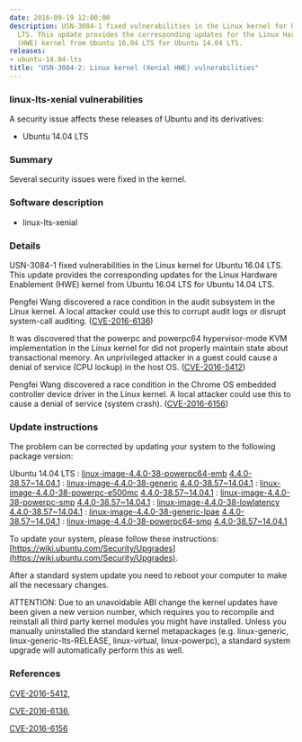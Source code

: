 ```yaml
---
date: 2016-09-19 12:00:00
description: USN-3084-1 fixed vulnerabilities in the Linux kernel for Ubuntu 16.04
  LTS. This update provides the corresponding updates for the Linux Hardware Enablement
  (HWE) kernel from Ubuntu 16.04 LTS for Ubuntu 14.04 LTS.
releases:
- ubuntu-14.04-lts
title: "USN-3084-2: Linux kernel (Xenial HWE) vulnerabilities"
---
```


### linux-lts-xenial vulnerabilities

A security issue affects these releases of Ubuntu and its derivatives:

* Ubuntu 14.04 LTS

### Summary

Several security issues were fixed in the kernel. 

### Software description

* linux-lts-xenial 

### Details

USN-3084-1 fixed vulnerabilities in the Linux kernel for Ubuntu 16.04 LTS. This update provides the corresponding updates for the Linux Hardware Enablement (HWE) kernel from Ubuntu 16.04 LTS for Ubuntu 14.04 LTS.

Pengfei Wang discovered a race condition in the audit subsystem in the Linux kernel. A local attacker could use this to corrupt audit logs or disrupt system-call auditing. ([CVE-2016-6136](http://people.ubuntu.com/~ubuntu-security/cve/CVE-2016-6136))

It was discovered that the powerpc and powerpc64 hypervisor-mode KVM implementation in the Linux kernel for did not properly maintain state about transactional memory. An unprivileged attacker in a guest could cause a denial of service (CPU lockup) in the host OS. ([CVE-2016-5412](http://people.ubuntu.com/~ubuntu-security/cve/CVE-2016-5412))

Pengfei Wang discovered a race condition in the Chrome OS embedded controller device driver in the Linux kernel. A local attacker could use this to cause a denial of service (system crash). ([CVE-2016-6156](http://people.ubuntu.com/~ubuntu-security/cve/CVE-2016-6156)) 

### Update instructions

The problem can be corrected by updating your system to the following package version:

Ubuntu 14.04 LTS
 : [linux-image-4.4.0-38-powerpc64-emb](https://launchpad.net/ubuntu/+source/linux-lts-xenial) <span> [4.4.0-38.57~14.04.1](https://launchpad.net/ubuntu/+source/linux-lts-xenial/4.4.0-38.57~14.04.1) </span> 
 : [linux-image-4.4.0-38-generic](https://launchpad.net/ubuntu/+source/linux-lts-xenial) <span> [4.4.0-38.57~14.04.1](https://launchpad.net/ubuntu/+source/linux-lts-xenial/4.4.0-38.57~14.04.1) </span> 
 : [linux-image-4.4.0-38-powerpc-e500mc](https://launchpad.net/ubuntu/+source/linux-lts-xenial) <span> [4.4.0-38.57~14.04.1](https://launchpad.net/ubuntu/+source/linux-lts-xenial/4.4.0-38.57~14.04.1) </span> 
 : [linux-image-4.4.0-38-powerpc-smp](https://launchpad.net/ubuntu/+source/linux-lts-xenial) <span> [4.4.0-38.57~14.04.1](https://launchpad.net/ubuntu/+source/linux-lts-xenial/4.4.0-38.57~14.04.1) </span> 
 : [linux-image-4.4.0-38-lowlatency](https://launchpad.net/ubuntu/+source/linux-lts-xenial) <span> [4.4.0-38.57~14.04.1](https://launchpad.net/ubuntu/+source/linux-lts-xenial/4.4.0-38.57~14.04.1) </span> 
 : [linux-image-4.4.0-38-generic-lpae](https://launchpad.net/ubuntu/+source/linux-lts-xenial) <span> [4.4.0-38.57~14.04.1](https://launchpad.net/ubuntu/+source/linux-lts-xenial/4.4.0-38.57~14.04.1) </span> 
 : [linux-image-4.4.0-38-powerpc64-smp](https://launchpad.net/ubuntu/+source/linux-lts-xenial) <span> [4.4.0-38.57~14.04.1](https://launchpad.net/ubuntu/+source/linux-lts-xenial/4.4.0-38.57~14.04.1) </span> 

To update your system, please follow these instructions: [https://wiki.ubuntu.com/Security/Upgrades](https://wiki.ubuntu.com/Security/Upgrades).

After a standard system update you need to reboot your computer to make all the necessary changes.

ATTENTION: Due to an unavoidable ABI change the kernel updates have been given a new version number, which requires you to recompile and reinstall all third party kernel modules you might have installed. Unless you manually uninstalled the standard kernel metapackages (e.g. linux-generic, linux-generic-lts-RELEASE, linux-virtual, linux-powerpc), a standard system upgrade will automatically perform this as well. 

### References

 [CVE-2016-5412](http://people.ubuntu.com/~ubuntu-security/cve/CVE-2016-5412), 

 [CVE-2016-6136](http://people.ubuntu.com/~ubuntu-security/cve/CVE-2016-6136), 

 [CVE-2016-6156](http://people.ubuntu.com/~ubuntu-security/cve/CVE-2016-6156)
